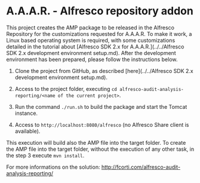 A.A.A.R. - Alfresco repository addon
===

This project creates the AMP package to be released in the Alfresco Repository for the customizations requested for A.A.A.R.
To make it work, a Linux based operating system is required, with some customizations detailed in the tutorial about [Alfresco SDK 2.x for A.A.A.R.](../../Alfresco SDK 2.x development environment setup.md).
After the development environment has been prepared, please follow the instructions below.

1) Clone the project from GitHub, as described [here](../../Alfresco SDK 2.x development environment setup.md).

2) Access to the project folder, executing `cd alfresco-audit-analysis-reporting/<name of the current project>`. 

3) Run the command `./run.sh` to build the package and start the Tomcat instance.

4) Access to `http://localhost:8080/alfresco` (no Alfresco Share client is available).

This execution will build also the AMP file into the target folder.
To create the AMP file into the target folder, without the execution of any other task, in the step 3 execute `mvn install`.

For more informations on the solution:
http://fcorti.com/alfresco-audit-analysis-reporting/
